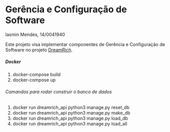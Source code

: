 # Gerência e Configuração de Software

Iasmin Mendes, 14/0041940

Este projeto visa implementar componentes de Gerência e Configuração de Software no projeto [DreamRich](https://github.com/DremRich/DreamRich).

##### Docker

1. docker-compose build
1. docker-compose up

###### Comandos para rodar construir o banco de dados

1. docker run dreamrich_api python3 manage.py reset_db
1. docker run dreamrich_api python3 manage.py make_db
1. docker run dreamrich_api python3 manage.py load_db
1. docker run dreamrich_api python3 manage.py load_all


